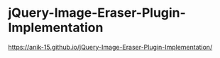 # jQuery-Image-Eraser-Plugin-Implementation
https://anik-15.github.io/jQuery-Image-Eraser-Plugin-Implementation/
